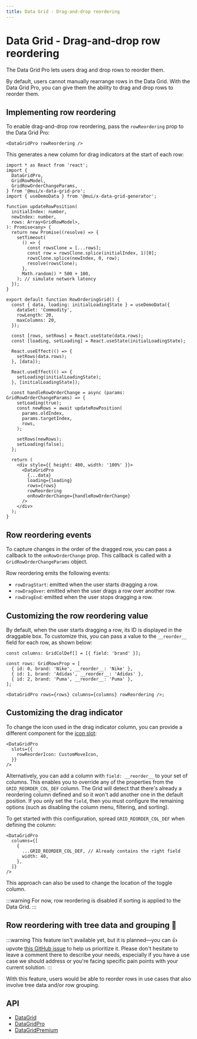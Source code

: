 ```yaml
---
title: Data Grid - Drag-and-drop reordering
---
```


# Data Grid - Drag-and-drop row reordering [<span class="plan-pro"></span>](/x/introduction/licensing/#pro-plan 'Pro plan')

The Data Grid Pro lets users drag and drop rows to reorder them.

By default, users cannot manually rearrange rows in the Data Grid.
With the Data Grid Pro, you can give them the ability to drag and drop rows to reorder them.

## Implementing row reordering

To enable drag-and-drop row reordering, pass the `rowReordering` prop to the Data Grid Pro:

```tsx
<DataGridPro rowReordering />
```

This generates a new column for drag indicators at the start of each row:

```tsx
import * as React from 'react';
import {
  DataGridPro,
  GridRowModel,
  GridRowOrderChangeParams,
} from '@mui/x-data-grid-pro';
import { useDemoData } from '@mui/x-data-grid-generator';

function updateRowPosition(
  initialIndex: number,
  newIndex: number,
  rows: Array<GridRowModel>,
): Promise<any> {
  return new Promise((resolve) => {
    setTimeout(
      () => {
        const rowsClone = [...rows];
        const row = rowsClone.splice(initialIndex, 1)[0];
        rowsClone.splice(newIndex, 0, row);
        resolve(rowsClone);
      },
      Math.random() * 500 + 100,
    ); // simulate network latency
  });
}

export default function RowOrderingGrid() {
  const { data, loading: initialLoadingState } = useDemoData({
    dataSet: 'Commodity',
    rowLength: 20,
    maxColumns: 20,
  });

  const [rows, setRows] = React.useState(data.rows);
  const [loading, setLoading] = React.useState(initialLoadingState);

  React.useEffect(() => {
    setRows(data.rows);
  }, [data]);

  React.useEffect(() => {
    setLoading(initialLoadingState);
  }, [initialLoadingState]);

  const handleRowOrderChange = async (params: GridRowOrderChangeParams) => {
    setLoading(true);
    const newRows = await updateRowPosition(
      params.oldIndex,
      params.targetIndex,
      rows,
    );

    setRows(newRows);
    setLoading(false);
  };

  return (
    <div style={{ height: 400, width: '100%' }}>
      <DataGridPro
        {...data}
        loading={loading}
        rows={rows}
        rowReordering
        onRowOrderChange={handleRowOrderChange}
      />
    </div>
  );
}

```

## Row reordering events

To capture changes in the order of the dragged row, you can pass a callback to the `onRowOrderChange` prop.
This callback is called with a `GridRowOrderChangeParams` object.

Row reordering emits the following events:

- `rowDragStart`: emitted when the user starts dragging a row.
- `rowDragOver`: emitted when the user drags a row over another row.
- `rowDragEnd`: emitted when the user stops dragging a row.

## Customizing the row reordering value

By default, when the user starts dragging a row, its ID is displayed in the draggable box.
To customize this, you can pass a value to the `__reorder__` field for each row, as shown below:

```tsx
const columns: GridColDef[] = [{ field: 'brand' }];

const rows: GridRowsProp = [
  { id: 0, brand: 'Nike', __reorder__: 'Nike' },
  { id: 1, brand: 'Adidas', __reorder__: 'Adidas' },
  { id: 2, brand: 'Puma', __reorder__: 'Puma' },
];

<DataGridPro rows={rows} columns={columns} rowReordering />;
```

## Customizing the drag indicator

To change the icon used in the drag indicator column, you can provide a different component for the [icon slot](/x/react-data-grid/components/#icons):

```tsx
<DataGridPro
  slots={{
    rowReorderIcon: CustomMoveIcon,
  }}
/>
```

Alternatively, you can add a column with `field: __reorder__` to your set of columns.
This enables you to override any of the properties from the `GRID_REORDER_COL_DEF` column.
The Grid will detect that there's already a reordering column defined and so it won't add another one in the default position.
If you only set the `field`, then you must configure the remaining options (such as disabling the column menu, filtering, and sorting).

To get started with this configuration, spread `GRID_REORDER_COL_DEF` when defining the column:

```tsx
<DataGridPro
  columns={[
    {
      ...GRID_REORDER_COL_DEF, // Already contains the right field
      width: 40,
    },
  ]}
/>
```

This approach can also be used to change the location of the toggle column.

:::warning
For now, row reordering is disabled if sorting is applied to the Data Grid.
:::

## Row reordering with tree data and grouping 🚧

:::warning
This feature isn't available yet, but it is planned—you can 👍 upvote [this GitHub issue](https://github.com/mui/mui-x/issues/4821) to help us prioritize it.
Please don't hesitate to leave a comment there to describe your needs, especially if you have a use case we should address or you're facing specific pain points with your current solution.
:::

With this feature, users would be able to reorder rows in use cases that also involve tree data and/or row grouping.

## API

- [DataGrid](/x/api/data-grid/data-grid/)
- [DataGridPro](/x/api/data-grid/data-grid-pro/)
- [DataGridPremium](/x/api/data-grid/data-grid-premium/)
